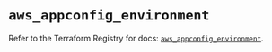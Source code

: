 # `aws_appconfig_environment`

Refer to the Terraform Registry for docs: [`aws_appconfig_environment`](https://registry.terraform.io/providers/hashicorp/aws/5.54.1/docs/resources/appconfig_environment).
